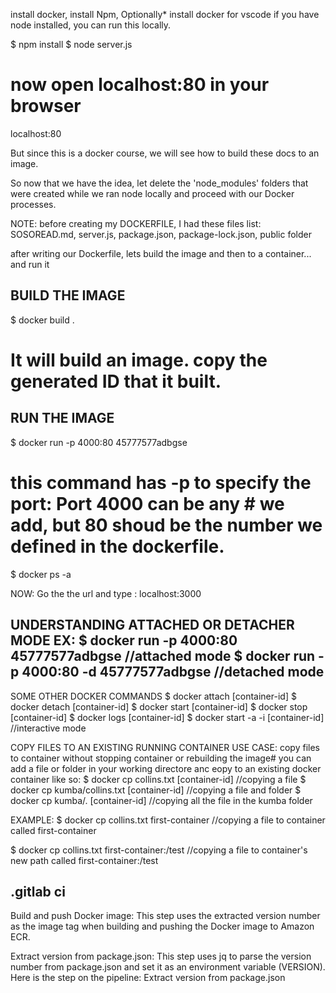 install docker, install Npm, Optionally* install docker for vscode
if you have node installed, you can run this locally.

$ npm install
$ node server.js 

# now open localhost:80 in your browser
   localhost:80

But since this is a docker course, we will see how to build these docs to an image.

So now that we have the idea, let delete the 'node_modules' folders that were created while we ran node locally and proceed with our Docker processes.

NOTE: before creating my DOCKERFILE, I had these files list: SOSOREAD.md, server.js, package.json, package-lock.json, public folder


after writing our Dockerfile, lets build the image and then to a container... and run it

## BUILD THE IMAGE
$ docker build .
# It will build an image. copy the generated ID that it built.

## RUN THE IMAGE
$ docker run -p 4000:80 45777577adbgse
# this command has -p to specify the port: Port 4000 can be any # we add, but 80 shoud be the number we defined in the dockerfile.

$ docker ps -a 

NOW: Go the the url and type : localhost:3000


UNDERSTANDING ATTACHED OR DETACHER MODE
EX:
$ docker run -p 4000:80 45777577adbgse     //attached mode
$ docker run -p 4000:80 -d 45777577adbgse  //detached mode
---
SOME OTHER DOCKER COMMANDS
$ docker attach [container-id]
$ docker detach [container-id]
$ docker start [container-id]
$ docker stop [container-id]
$ docker logs [container-id]
$ docker start -a -i [container-id]   //interactive mode

COPY FILES TO AN EXISTING RUNNING CONTAINER
USE CASE: copy files to container without stopping container or rebuilding the image# you can add a file or folder in your working directore anc eopy to an existing docker container like so:
$ docker cp collins.txt [container-id]    //copying a file
$ docker cp kumba/collins.txt [container-id]    //copying a file and folder
$ docker cp kumba/. [container-id]    //copying all the file in the kumba folder

EXAMPLE:
$ docker cp collins.txt first-container    //copying a file to container called first-container 

$ docker cp collins.txt first-container:/test    //copying a file to container's new path called first-container:/test









## .gitlab ci
Build and push Docker image: This step uses the extracted version number as the image tag when building and pushing the Docker image to Amazon ECR.

Extract version from package.json: This step uses jq to parse the version number from package.json and set it as an environment variable (VERSION).  Here is the step on the pipeline: Extract version from package.json
